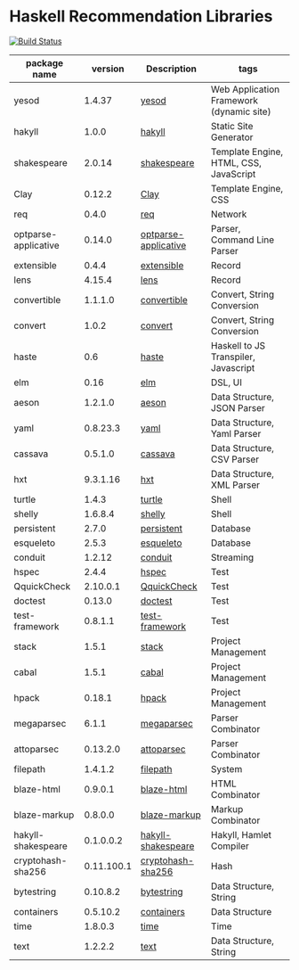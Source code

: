 # Haskell Recommendation Libraries
[![Build Status](https://travis-ci.org/e-bigmoon/awesome-haskell.svg?branch=master)](https://travis-ci.org/e-bigmoon/awesome-haskell)


package name | version | Description | tags
-------------|---------|------------------|-----
yesod | 1.4.37 | [yesod](/packages/yesod/Readme.md) | Web Application Framework (dynamic site) | 
hakyll | 1.0.0 | [hakyll](/packages/hakyll/Readme.md) | Static Site Generator | 
shakespeare | 2.0.14 | [shakespeare](/packages/shakespeare/Readme.md) | Template Engine, HTML, CSS, JavaScript | 
Clay | 0.12.2 | [Clay](/packages/Clay/Readme.md) | Template Engine, CSS | 
req | 0.4.0 | [req](/packages/req/Readme.md) | Network | 
optparse-applicative | 0.14.0 | [optparse-applicative](/packages/optparse-applicative/Readme.md) | Parser, Command Line Parser | 
extensible | 0.4.4 | [extensible](/packages/extensible/Readme.md) | Record | 
lens | 4.15.4 | [lens](/packages/lens/Readme.md) | Record | 
convertible | 1.1.1.0 | [convertible](/packages/convertible/Readme.md) | Convert, String Conversion | 
convert | 1.0.2 | [convert](/packages/convert/Readme.md) | Convert, String Conversion | 
haste | 0.6 | [haste](/packages/haste/Readme.md) | Haskell to JS Transpiler, Javascript | 
elm | 0.16 | [elm](/packages/elm/Readme.md) | DSL, UI | 
aeson | 1.2.1.0 | [aeson](/packages/aeson/Readme.md) | Data Structure, JSON Parser | 
yaml | 0.8.23.3 | [yaml](/packages/yaml/Readme.md) | Data Structure, Yaml Parser | 
cassava | 0.5.1.0 | [cassava](/packages/cassava/Readme.md) | Data Structure, CSV Parser | 
hxt | 9.3.1.16 | [hxt](/packages/hxt/Readme.md) | Data Structure, XML Parser | 
turtle | 1.4.3 | [turtle](/packages/turtle/Readme.md) | Shell | 
shelly | 1.6.8.4 | [shelly](/packages/shelly/Readme.md) | Shell | 
persistent | 2.7.0 | [persistent](/packages/persistent/Readme.md) | Database | 
esqueleto | 2.5.3 | [esqueleto](/packages/esqueleto/Readme.md) | Database | 
conduit | 1.2.12 | [conduit](/packages/conduit/Readme.md) | Streaming | 
hspec | 2.4.4 | [hspec](/packages/hspec/Readme.md) | Test | 
QquickCheck | 2.10.0.1 | [QquickCheck](/packages/QquickCheck/Readme.md) | Test | 
doctest | 0.13.0 | [doctest](/packages/doctest/Readme.md) | Test | 
test-framework | 0.8.1.1 | [test-framework](/packages/test-framework/Readme.md) | Test | 
stack | 1.5.1 | [stack](/packages/stack/Readme.md) | Project Management | 
cabal | 1.5.1 | [cabal](/packages/cabal/Readme.md) | Project Management | 
hpack | 0.18.1 | [hpack](/packages/hpack/Readme.md) | Project Management | 
megaparsec | 6.1.1 | [megaparsec](/packages/megaparsec/Readme.md) | Parser Combinator | 
attoparsec | 0.13.2.0 | [attoparsec](/packages/attoparsec/Readme.md) | Parser Combinator | 
filepath | 1.4.1.2 | [filepath](/packages/filepath/Readme.md) | System | 
blaze-html | 0.9.0.1 | [blaze-html](/packages/blaze-html/Readme.md) | HTML Combinator | 
blaze-markup | 0.8.0.0 | [blaze-markup](/packages/blaze-markup/Readme.md) | Markup Combinator | 
hakyll-shakespeare | 0.1.0.0.2 | [hakyll-shakespeare](/packages/hakyll-shakespeare/Readme.md) | Hakyll, Hamlet Compiler | 
cryptohash-sha256 | 0.11.100.1 | [cryptohash-sha256](/packages/cryptohash-sha256/Readme.md) | Hash | 
bytestring | 0.10.8.2 | [bytestring](/packages/bytestring/Readme.md) | Data Structure, String | 
containers | 0.5.10.2 | [containers](/packages/containers/Readme.md) | Data Structure | 
time | 1.8.0.3 | [time](/packages/time/Readme.md) | Time | 
text | 1.2.2.2 | [text](/packages/text/Readme.md) | Data Structure, String | 

